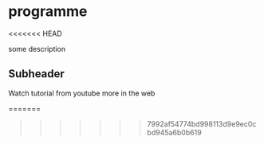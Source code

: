 # programme
<<<<<<< HEAD

some description 

## Subheader

Watch tutorial from youtube
more in the web 

=======
>>>>>>> 7992af54774bd998113d9e9ec0cbd945a6b0b619
